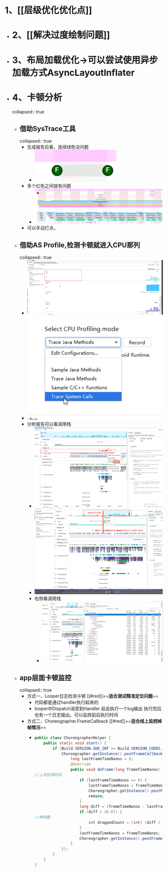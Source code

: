 # 1、[[层级优化优化点]]
- # 2、[[解决过度绘制问题]]
- # 3、布局加载优化->可以尝试使用异步加载方式AsyncLayoutInflater
- # 4、卡顿分析
  collapsed:: true
	- ## 借助SysTrace工具
	  collapsed:: true
		- 生成报告后看，连续绿色没问题
			- ![image.png](../assets/image_1692867938268_0.png)
		- 多个红色之间就有问题
			- ![image.png](../assets/image_1692867955341_0.png)
		- 可以手动打点，
	- ## 借助AS Profile,检测卡顿就进入CPU那列
	  collapsed:: true
		- ![image.png](../assets/image_1692868709930_0.png)
		- ![image.png](../assets/image_1692868741204_0.png)
		- 分析报告可以看调用栈
			- ![image.png](../assets/image_1692868816922_0.png)
			- ![image.png](../assets/image_1692868854572_0.png)
			- 右侧看调用栈
				- ![image.png](../assets/image_1692868880866_0.png)
	- ## app层面卡顿监控
	  collapsed:: true
		- 方式一、Looper日志检测卡顿 [[#red]]==**适合测试精准定位问题**==
			- 代码都是通过handler执行起来的
			- looper中Dispatch消息到Handler 前会执行一个log输出 执行完后也有一个日志输出。可以监控前后执行时间
		- 方式二、Choreographer.FrameCallback [[#red]]==**适合线上监控掉帧情况**==
			- ```java
			  public class ChoreographerHelper {
			      public static void start() {
			          if (Build.VERSION.SDK_INT >= Build.VERSION_CODES.JELLY_BEAN) {
			              Choreographer.getInstance().postFrameCallback(new Choreographer.FrameCallback() {
			                  long lastFrameTimeNanos = 0;
			                  @Override
			                  public void doFrame(long frameTimeNanos) {
			  //上次回调时间
			                      if (lastFrameTimeNanos == 0) {
			                          lastFrameTimeNanos = frameTimeNanos;
			                          Choreographer.getInstance().postFrameCallback(this);
			                          return;
			                      }
			                      long diff = (frameTimeNanos - lastFrameTimeNanos) / 1_000_000;
			                      if (diff > 16.6f) {
			  //掉帧数
			                          int droppedCount = (int) (diff / 16.6);
			                      }
			                      lastFrameTimeNanos = frameTimeNanos;
			                      Choreographer.getInstance().postFrameCallback(this);
			                  }
			              });
			          }
			      }
			  }
			  ```